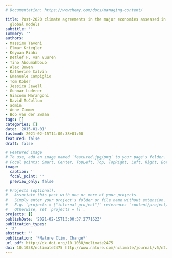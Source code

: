 ```yaml
---
# Documentation: https://wowchemy.com/docs/managing-content/

title: Post-2020 climate agreements in the major economies assessed in the light of
  global models
subtitle: ''
summary: ''
authors:
- Massimo Tavoni
- Elmar Kriegler
- Keywan Riahi
- Detlef P. van Vuuren
- Tino Aboumahboub
- Alex Bowen
- Katherine Calvin
- Emanuele Campiglio
- Tom Kober
- Jessica Jewell
- Gunnar Luderer
- Giacomo Marangoni
- David McCollum
- admin
- Anne Zimmer
- Bob van der Zwaan
tags: []
categories: []
date: '2015-01-01'
lastmod: 2021-02-15T14:00:38+01:00
featured: false
draft: false

# Featured image
# To use, add an image named `featured.jpg/png` to your page's folder.
# Focal points: Smart, Center, TopLeft, Top, TopRight, Left, Right, BottomLeft, Bottom, BottomRight.
image:
  caption: ''
  focal_point: ''
  preview_only: false

# Projects (optional).
#   Associate this post with one or more of your projects.
#   Simply enter your project's folder or file name without extension.
#   E.g. `projects = ["internal-project"]` references `content/project/deep-learning/index.md`.
#   Otherwise, set `projects = []`.
projects: []
publishDate: '2021-02-15T13:00:37.277162Z'
publication_types:
- '2'
abstract: ''
publication: '*Nature Clim. Change*'
url_pdf: http://dx.doi.org/10.1038/nclimate2475
doi: 10.1038/nclimate2475 http://www.nature.com/nclimate/journal/v5/n2/abs/nclimate2475.html#supplementary-information
---
```

